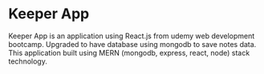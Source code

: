 # Keeper App

Keeper App is an application using React.js from udemy web development bootcamp. Upgraded to have database using mongodb to save notes data. This application built using MERN (mongodb, express, react, node) stack technology.


<!-- ## Installation

Use the package manager [pip](https://pip.pypa.io/en/stable/) to install foobar.

```bash
pip install foobar
```

## Contributing
Pull requests are welcome. For major changes, please open an issue first to discuss what you would like to change.

Please make sure to update tests as appropriate. -->